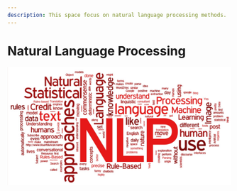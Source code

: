```yaml
---
description: This space focus on natural language processing methods.
---
```


# Natural Language Processing



![](.gitbook/assets/nlp.jpeg)



